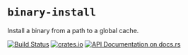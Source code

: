 # `binary-install`

Install a binary from a path to a global cache.

[![Build Status](https://dev.azure.com/rustwasm/binary-install/_apis/build/status/rustwasm.binary-install?branchName=master)](https://dev.azure.com/rustwasm/binary-install/_build/latest?definitionId=1&branchName=master)
[![crates.io](https://meritbadge.herokuapp.com/binary-install)](https://crates.io/crates/binary-install)
[![API Documentation on docs.rs](https://docs.rs/binary-install/badge.svg)](https://docs.rs/binary-install)

